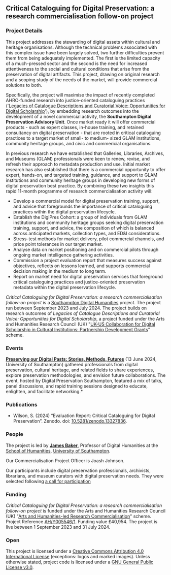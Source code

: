 ## Critical Cataloguing for Digital Preservation: a research commercialisation follow-on project

### Project Details

This project addresses the stewarding of digital assets within cultural and heritage organisations. Although the technical problems associated with this complex issue have been largely solved, two further difficulties prevent them from being adequately implemented. The first is the limited capacity of a much-pressed sector and the second is the need for increased attentiveness to the social and cultural conditions that arise from the preservation of digital artifacts. This project, drawing on original research and a scoping study of the needs of the market, will provide commercial solutions to both.

Specifically, the project will maximise the impact of recently completed AHRC-funded research into justice-oriented cataloguing practices ('[Legacies of Catalogue Descriptions and Curatorial Voice: Opportunities for Digital Scholarship](https://cataloguelegacies.github.io/)'), by embedding research outcomes into the development of a novel commercial activity, the **Southampton Digital Preservation Advisory Unit**. Once market ready it will offer commercial products - such as expert classes, in-house training, and retained consultancy on digital preservation - that are rooted in critical cataloguing practices to a target market of small- to medium- sized GLAM institutions, community heritage groups, and civic and commericial organisations.

In previous research we have established that Galleries, Libraries, Archives, and Museums (GLAM) professionals were keen to renew, revise, and refresh their approach to metadata production and use. Initial market research has also established that there is a commercial opportunity to offer expert, hands-on, and targeted training, guidance, and support to GLAM institutions and community heritage groups in developing new forms of digital preservation best practice. By combining these two insights this rapid 11-month programme of research commercialisation activity will:

- Develop a commercial model for digital preservation training, support, and advice that foregrounds the importance of critical cataloguing practices within the digital preservation lifecycle.
- Establish the DigiPres Cohort: a group of individuals from GLAM institutions and community heritage groups seeking digital preservation training, support, and advice, the composition of which is balanced across anticipated markets, collection types, and ED&I considerations.
- Stress-test methods for market delivery, pilot commercial channels, and price point tolerances in our target market.
- Analyse data on market positioning and on commercial pilots through ongoing market intelligence gathering activities.
- Commission a project evaluation report that measures success against objectives, reflects on lessons learned, and supports commercial decision making in the medium to long term.
- Report on market need for digital preservation services that foreground critical cataloguing practices and justice-oriented preservation metadata within the digital preservation lifecycle.

*Critical Cataloguing for Digital Preservation: a research commercialisation follow-on project* is a [Southampton Digital Humanities](https://github.com/Southampton-Digital-Humanities) project. The project run between September 2023 and July 2024. The project builds on research outcomes of *Legacies of Catalogue Descriptions and Curatorial Voice: Opportunities for Digital Scholarship*, a project funded under the Arts and Humanities Research Council (UK) "[UK-US Collaboration for Digital Scholarship in Cultural Institutions: Partnership Development Grants](https://ahrc.ukri.org/funding/apply-for-funding/current-opportunities/uk-us-collaboration-for-digital-scholarship-in-cultural-institutions-partnership-development-grants-opportunity/)" scheme.

### Events

**[Preserving our Digital Pasts: Stories, Methods, Futures](https://critcatdigipres.github.io/2024-06_digipres-event)** (13 June 2024, University of Southampton) gathered professionals from digital preservation, cultural heritage, and related fields to share experiences, explore preservation methodologies, and envision future collaborations. The event, hosted by Digital Preservation Southampton, featured a mix of talks, panel discussions, and rapid training sessions designed to educate, enlighten, and facilitate networking.*

### Publications

- Wilson, S. (2024) “Evaluation Report: Critical Cataloguing for Digital Preservation”. Zenodo. doi: [10.5281/zenodo.13327836](doi.org/10.5281/zenodo.13327836).

### People

The project is led by **[James Baker](https://www.southampton.ac.uk/people/5yrbp5/doctor-james-baker)**, Professor of Digital Humanities at the [School of Humanities](https://www.southampton.ac.uk/humanities/index.page), [University of Southampton](https://www.southampton.ac.uk/).

Our Commercialisation Project Officer is Joash Johnson.

Our participants include digital preservation professionals, archivists, librarians, and museum curators with digital preservation needs. They were selected following [a call for participation](https://critcatdigipres.github.io/2023-09_cohort-call)

### Funding

*Critical Cataloguing for Digital Preservation: a research commercialisation follow-on project* is funded under the Arts and Humanities Research Council (UK) "[Arts and Humanities-led Research Commercialisation](https://www.ukri.org/opportunity/opportunity-arts-and-humanities-led-research-commercialisation/)" scheme. Project Reference [AH/Y005546/1](https://gtr.ukri.org/projects?ref=AH%2FY005546%2F1). Funding value £40,954. The project is live between 1 September 2023 and 31 July 2024.

### Open

This project is licensed under a [Creative Commons Attribution 4.0 International License](https://creativecommons.org/licenses/by/4.0/) (exceptions: logos and marked images). Unless otherwise stated, project code is licensed under a [GNU General Public License v3.0](https://github.com/CuratorialVoice/code/blob/master/LICENSE).
